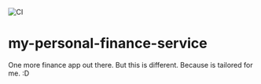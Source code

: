 ![CI](https://github.com/matheuscas/my-personal-finance-service/actions/workflows/ci.yml/badge.svg)

# my-personal-finance-service
One more finance app out there. But this is different. Because is tailored for me. :D
